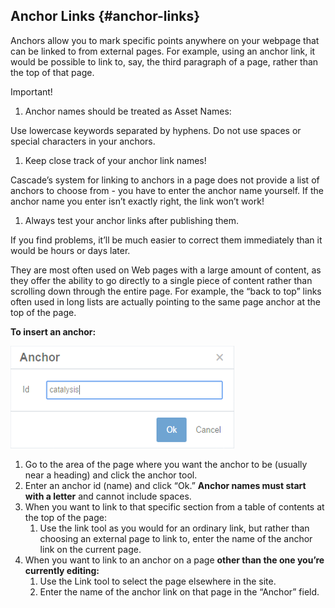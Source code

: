 ## Anchor Links {#anchor-links}

Anchors allow you to mark specific points anywhere on your webpage that can be linked to from external pages. For example, using an anchor link, it would be possible to link to, say, the third paragraph of a page, rather than the top of that page.

Important!

1. Anchor names should be treated as Asset Names:

Use lowercase keywords separated by hyphens. Do not use spaces or special characters in your anchors.

1. Keep close track of your anchor link names!

Cascade’s system for linking to anchors in a page does not provide a list of anchors to choose from - you have to enter the anchor name yourself. If the anchor name you enter isn’t exactly right, the link won’t work!

1. Always test your anchor links after publishing them.

If you find problems, it’ll be much easier to correct them immediately than it would be hours or days later.

They are most often used on Web pages with a large amount of content, as they offer the ability to go directly to a single piece of content rather than scrolling down through the entire page. For example, the “back to top” links often used in long lists are actually pointing to the same page anchor at the top of the page.

**To insert an anchor:**

![](/assets/59.png)

1. Go to the area of the page where you want the anchor to be \(usually near a heading\) and click the anchor tool.
2. Enter an anchor id \(name\) and click “Ok.” **Anchor names must start with a letter** and cannot include spaces.
3. When you want to link to that specific section from a table of contents at the top of the page:
   1. Use the link tool as you would for an ordinary link, but rather than choosing an external page to link to, enter the name of the anchor link on the current page.
4. When you want to link to an anchor on a page **other than the one you’re currently editing:**
   1. Use the Link tool to select the page elsewhere in the site.
   2. Enter the name of the anchor link on that page in the “Anchor” field.




